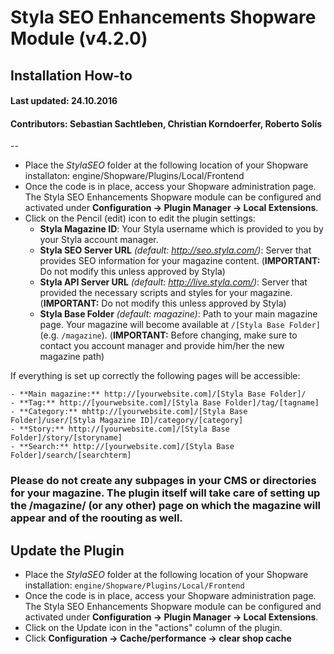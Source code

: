 # Styla SEO Enhancements Shopware Module (v4.2.0)
## Installation How-to
#### Last updated: 24.10.2016
#### Contributors: Sebastian Sachtleben, Christian Korndoerfer, Roberto Solís

--

- Place the *StylaSEO* folder at the following location of your Shopware installaton: engine/Shopware/Plugins/Local/Frontend
- Once the code is in place, access your Shopware administration page. The Styla SEO Enhancements Shopware module can be configured and activated under **Configuration -> Plugin Manager -> Local Extensions**.
- Click on the Pencil (edit) icon to edit the plugin settings:
    - **Styla Magazine ID**: Your Styla username which is provided to you by your Styla account manager.
    - **Styla SEO Server URL** _(default: http://seo.styla.com/)_: Server that provides SEO information for your magazine content. (**IMPORTANT:** Do not modify this unless approved by Styla)
    - **Styla API Server URL** _(default: http://live.styla.com/)_: Server that provided the necessary scripts and styles for your magazine. (**IMPORTANT:** Do not modify this unless approved by Styla)
    - **Styla Base Folder** _(default: magazine)_: Path to your main magazine page. Your magazine will become available at `/[Styla Base Folder]` (e.g. `/magazine`). (**IMPORTANT:** Before changing, make sure to contact you account manager and provide him/her the new magazine path)

If everything is set up correctly the following pages will be accessible:

    - **Main magazine:** http://[yourwebsite.com]/[Styla Base Folder]/
    - **Tag:** http://[yourwebsite.com]/[Styla Base Folder]/tag/[tagname]
    - **Category:** mhttp://[yourwebsite.com]/[Styla Base Folder]/user/[Styla Magazine ID]/category/[category]
    - **Story:** http://[yourwebsite.com]/[Styla Base Folder]/story/[storyname]
    - **Search:** http://[yourwebsite.com]/[Styla Base Folder]/search/[searchterm]

### Please do not create any subpages in your CMS or directories for your magazine. The plugin itself will take care of setting up the /magazine/ (or any other) page on which the magazine will appear and of the roouting as well. 

## Update the Plugin
- Place the *StylaSEO* folder at the following location of your Shopware installation: `engine/Shopware/Plugins/Local/Frontend`
- Once the code is in place, access your Shopware administration page. The Styla SEO Enhancements Shopware module can be configured and activated under **Configuration -> Plugin Manager -> Local Extensions**.
- Click on the Update icon in the "actions" column of the plugin.
- Click **Configuration -> Cache/performance -> clear shop cache**
